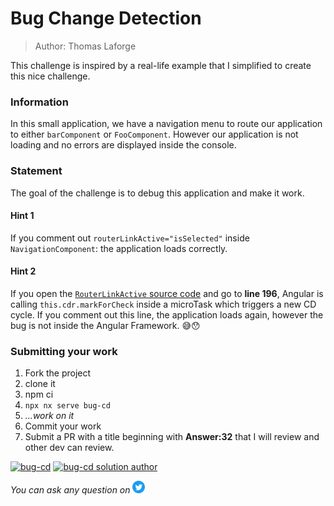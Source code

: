 <h1>Bug Change Detection</h1>

> Author: Thomas Laforge

This challenge is inspired by a real-life example that I simplified to create this nice challenge.

### Information

In this small application, we have a navigation menu to route our application to either `barComponent` or `FooComponent`. However our application is not loading and no errors are displayed inside the console.

### Statement

The goal of the challenge is to debug this application and make it work.

#### Hint 1

If you comment out `routerLinkActive="isSelected"` inside `NavigationComponent`: the application loads correctly.

#### Hint 2

If you open the [`RouterLinkActive` source code](https://github.com/angular/angular/blob/main/packages/router/src/directives/router_link_active.ts) and go to **line 196**, Angular is calling `this.cdr.markForCheck` inside a microTask which triggers a new CD cycle. If you comment out this line, the application loads again, however the bug is not inside the Angular Framework. 😅😯

### Submitting your work

1. Fork the project
2. clone it
3. npm ci
4. `npx nx serve bug-cd`
5. _...work on it_
6. Commit your work
7. Submit a PR with a title beginning with **Answer:32** that I will review and other dev can review.

<a href="https://github.com/tomalaforge/angular-challenges/pulls?q=label%3A32+label%3Aanswer"><img src="https://img.shields.io/badge/-Solutions-green" alt="bug-cd"/></a>
<a href='https://github.com/tomalaforge/angular-challenges/pulls?q=label%3A32+label%3A"answer+author"'><img src="https://img.shields.io/badge/-Author solution-important" alt="bug-cd solution author"/></a>

<!-- <a href="{Blog post url}" target="_blank" rel="noopener noreferrer"><img src="https://img.shields.io/badge/-Blog post explanation-blue" alt="bug-cd blog article"/></a>  -->

_You can ask any question on_ <a href="https://twitter.com/laforge_toma" target="_blank" rel="noopener noreferrer"><img src="./../../logo/twitter.svg" height=20px alt="twitter"/></a>
